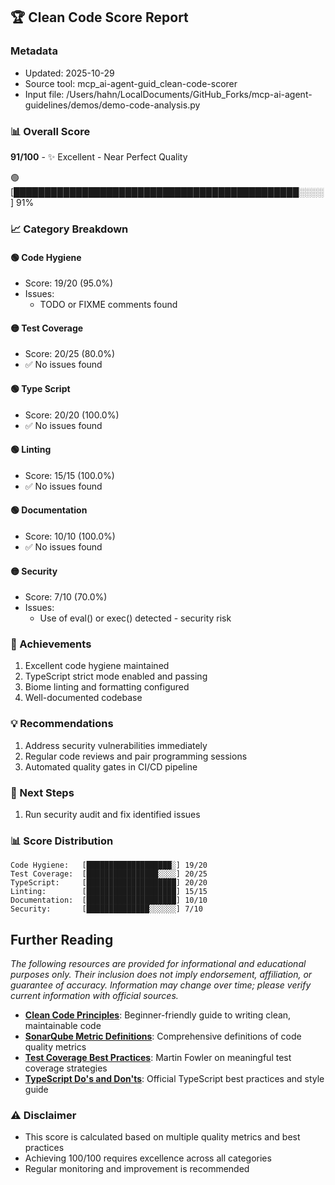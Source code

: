 ## 🏆 Clean Code Score Report

### Metadata
- Updated: 2025-10-29
- Source tool: mcp_ai-agent-guid_clean-code-scorer
- Input file: /Users/hahn/LocalDocuments/GitHub_Forks/mcp-ai-agent-guidelines/demos/demo-code-analysis.py

### 📊 Overall Score
**91/100** - ✨ Excellent - Near Perfect Quality

🟢 [██████████████████████████████████████████████░░░░] 91%

### 📈 Category Breakdown

#### 🟢 Code Hygiene
- Score: 19/20 (95.0%)
- Issues:
  - TODO or FIXME comments found

#### 🟡 Test Coverage
- Score: 20/25 (80.0%)
- ✅ No issues found

#### 🟢 Type Script
- Score: 20/20 (100.0%)
- ✅ No issues found

#### 🟢 Linting
- Score: 15/15 (100.0%)
- ✅ No issues found

#### 🟢 Documentation
- Score: 10/10 (100.0%)
- ✅ No issues found

#### 🟡 Security
- Score: 7/10 (70.0%)
- Issues:
  - Use of eval() or exec() detected - security risk

### 🎉 Achievements
1. Excellent code hygiene maintained
2. TypeScript strict mode enabled and passing
3. Biome linting and formatting configured
4. Well-documented codebase


### 💡 Recommendations
1. Address security vulnerabilities immediately
2. Regular code reviews and pair programming sessions
3. Automated quality gates in CI/CD pipeline

### 🚀 Next Steps
1. Run security audit and fix identified issues

### 📊 Score Distribution
```
Code Hygiene:   [███████████████████░] 19/20
Test Coverage:  [████████████████░░░░] 20/25
TypeScript:     [████████████████████] 20/20
Linting:        [████████████████████] 15/15
Documentation:  [████████████████████] 10/10
Security:       [██████████████░░░░░░] 7/10
```


## Further Reading

*The following resources are provided for informational and educational purposes only. Their inclusion does not imply endorsement, affiliation, or guarantee of accuracy. Information may change over time; please verify current information with official sources.*

- **[Clean Code Principles](https://www.freecodecamp.org/news/clean-coding-for-beginners/)**: Beginner-friendly guide to writing clean, maintainable code
- **[SonarQube Metric Definitions](https://docs.sonarqube.org/latest/user-guide/metric-definitions/)**: Comprehensive definitions of code quality metrics
- **[Test Coverage Best Practices](https://martinfowler.com/bliki/TestCoverage.html)**: Martin Fowler on meaningful test coverage strategies
- **[TypeScript Do's and Don'ts](https://www.typescriptlang.org/docs/handbook/declaration-files/do-s-and-don-ts.html)**: Official TypeScript best practices and style guide



### ⚠️ Disclaimer
- This score is calculated based on multiple quality metrics and best practices
- Achieving 100/100 requires excellence across all categories
- Regular monitoring and improvement is recommended
